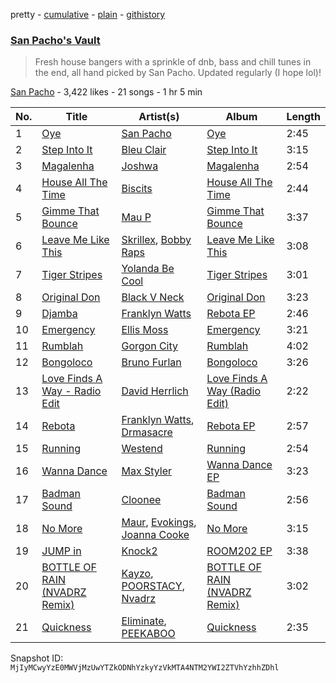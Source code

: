 pretty - [cumulative](/playlists/cumulative/7guXu2Tdl1ClO7m2Dpe7iA.md) - [plain](/playlists/plain/7guXu2Tdl1ClO7m2Dpe7iA) - [githistory](https://github.githistory.xyz/mackorone/spotify-playlist-archive/blob/main/playlists/plain/7guXu2Tdl1ClO7m2Dpe7iA)

### [San Pacho's Vault](https://open.spotify.com/playlist/7guXu2Tdl1ClO7m2Dpe7iA)

> Fresh house bangers with a sprinkle of dnb, bass and chill tunes in the end, all hand picked by San Pacho\. Updated regularly \(I hope lol\)!

[San Pacho](https://open.spotify.com/user/tt8cs1rcaxzr3ge0jikfmurfk) - 3,422 likes - 21 songs - 1 hr 5 min

| No. | Title | Artist(s) | Album | Length |
|---|---|---|---|---|
| 1 | [Oye](https://open.spotify.com/track/7LrNUnWXx7ypK8jdQPH3SN) | [San Pacho](https://open.spotify.com/artist/5jBerZvTAajwYvdxt3UhgU) | [Oye](https://open.spotify.com/album/36lGytf8UzOqkxCjxgf7Wv) | 2:45 |
| 2 | [Step Into It](https://open.spotify.com/track/533T9iIMBhmRXcKVH48CxO) | [Bleu Clair](https://open.spotify.com/artist/7kA4sEagpoNK91I7wr9tYr) | [Step Into It](https://open.spotify.com/album/3beTqABOznAfcdIZraOboj) | 3:15 |
| 3 | [Magalenha](https://open.spotify.com/track/67UgMiTgtwjGFoiACzup1g) | [Joshwa](https://open.spotify.com/artist/1PzAgFVk9v8cxn9flrqrv5) | [Magalenha](https://open.spotify.com/album/3KOSUwiUlteX08HipIYu5e) | 2:54 |
| 4 | [House All The Time](https://open.spotify.com/track/3K3asUF88k0nKWtkm4eqLr) | [Biscits](https://open.spotify.com/artist/052B9SONfhoScw7dgYWw5o) | [House All The Time](https://open.spotify.com/album/5qtlIlnuhHC3puaGDNYjVc) | 2:44 |
| 5 | [Gimme That Bounce](https://open.spotify.com/track/7jURkEKDVEm9sHueqUX0ko) | [Mau P](https://open.spotify.com/artist/0w1sbtZVQoK6GzV4A4OkCv) | [Gimme That Bounce](https://open.spotify.com/album/1aCIYDZTw34CIRq8Vr1VQv) | 3:37 |
| 6 | [Leave Me Like This](https://open.spotify.com/track/7vzWtCVhEKDmDkMmT3AiUL) | [Skrillex](https://open.spotify.com/artist/5he5w2lnU9x7JFhnwcekXX), [Bobby Raps](https://open.spotify.com/artist/22g86cix6LCeLMbu3m91Wo) | [Leave Me Like This](https://open.spotify.com/album/2U5XHV8AMBojtjxB6AWP6U) | 3:08 |
| 7 | [Tiger Stripes](https://open.spotify.com/track/1TolDuZPDraC3L9pEIAPdx) | [Yolanda Be Cool](https://open.spotify.com/artist/4KkHjCe8ouh8C2P9LPoD4F) | [Tiger Stripes](https://open.spotify.com/album/25RBUJwpjjhLbPby3S06F0) | 3:01 |
| 8 | [Original Don](https://open.spotify.com/track/2ivCsohNIlxNnLxXHnu0J5) | [Black V Neck](https://open.spotify.com/artist/2l0xOjnrmYsxNoQ0QI3G5a) | [Original Don](https://open.spotify.com/album/5xU7aLhtZPJ9Zy0D6LuEz8) | 3:23 |
| 9 | [Djamba](https://open.spotify.com/track/7ct4xVVb4IZp8eeDW4e9Ff) | [Franklyn Watts](https://open.spotify.com/artist/4cS1RS2vIhO2NStH2ktLYn) | [Rebota EP](https://open.spotify.com/album/5tFTuMe2HkgZA8FPK0ydSV) | 2:46 |
| 10 | [Emergency](https://open.spotify.com/track/0kTx02KSqepU3wnlMhkcgI) | [Ellis Moss](https://open.spotify.com/artist/0XOfJ1JJXwMVJG26ZZj3UQ) | [Emergency](https://open.spotify.com/album/2fsWUO1d1X82mlUvB048HZ) | 3:21 |
| 11 | [Rumblah](https://open.spotify.com/track/4ZhbD69otaeNjjChA9h8qv) | [Gorgon City](https://open.spotify.com/artist/4VNQWV2y1E97Eqo2D5UTjx) | [Rumblah](https://open.spotify.com/album/2UnbY5sd4QS7mHAE2J3YYv) | 4:02 |
| 12 | [Bongoloco](https://open.spotify.com/track/20MM2VpIUqc7FHJ0a8PX3a) | [Bruno Furlan](https://open.spotify.com/artist/6gssIbF04dCX3COZvyr0JF) | [Bongoloco](https://open.spotify.com/album/6kC3PZyvcdO2XDw8Q7HDOA) | 3:26 |
| 13 | [Love Finds A Way \- Radio Edit](https://open.spotify.com/track/6FLpYaVGuq1CFgU6sd3iuj) | [David Herrlich](https://open.spotify.com/artist/62k0c1WajfOGpgzjmVHpKj) | [Love Finds A Way \(Radio Edit\)](https://open.spotify.com/album/1B7YW1Y5VSXDdIIagVOSy7) | 2:22 |
| 14 | [Rebota](https://open.spotify.com/track/1Xz67q5NkyFwnAYuFe2g9x) | [Franklyn Watts](https://open.spotify.com/artist/4cS1RS2vIhO2NStH2ktLYn), [Drmasacre](https://open.spotify.com/artist/3aAEs5uoRzn87hq7aHIMgt) | [Rebota EP](https://open.spotify.com/album/5tFTuMe2HkgZA8FPK0ydSV) | 2:57 |
| 15 | [Running](https://open.spotify.com/track/7bMWMh0hw63TtpM5UWKPZQ) | [Westend](https://open.spotify.com/artist/4epc3Bd0DOBA0kDywkRAsu) | [Running](https://open.spotify.com/album/0DHip6BOwZ2uyLvQwQ870n) | 2:54 |
| 16 | [Wanna Dance](https://open.spotify.com/track/6TFXABE6cy6UH9VK4MDI8u) | [Max Styler](https://open.spotify.com/artist/3NKKngINK1tP6BFy0WOyWk) | [Wanna Dance EP](https://open.spotify.com/album/2fvC5Y9cNUXetWyiJQJjSp) | 3:23 |
| 17 | [Badman Sound](https://open.spotify.com/track/7FcxEutyfHTCKlN2MltRAh) | [Cloonee](https://open.spotify.com/artist/7MdlXmq2HViAJWo9cf30sR) | [Badman Sound](https://open.spotify.com/album/7lkg1Kbn6G00QskjBlEVsR) | 2:56 |
| 18 | [No More](https://open.spotify.com/track/7tPQOkTWPpPEMJLc4ECBHZ) | [Maur](https://open.spotify.com/artist/2LhJEX3HxU9pJFLa8RkvUC), [Evokings](https://open.spotify.com/artist/2PHZw1JCGqwqxZdZ0tt222), [Joanna Cooke](https://open.spotify.com/artist/7EyKy53TsVFLJFZFyYzBZQ) | [No More](https://open.spotify.com/album/0Oloh8kPkHBTRm6DP1kE0B) | 3:15 |
| 19 | [JUMP in](https://open.spotify.com/track/0p1Bo2h5Mog8e9y1BnqoTE) | [Knock2](https://open.spotify.com/artist/6mmSS7itNWKbapgG2eZbIg) | [ROOM202 EP](https://open.spotify.com/album/4ogKA3ZUwHVuYvwfDwPLjV) | 3:38 |
| 20 | [BOTTLE OF RAIN \(NVADRZ Remix\)](https://open.spotify.com/track/4Bm96MY7QInurypKpbqcw5) | [Kayzo](https://open.spotify.com/artist/72iCiKwu6nu6Qq9emIwzYv), [POORSTACY](https://open.spotify.com/artist/7vSY9HEreOqb1Llar3UC38), [Nvadrz](https://open.spotify.com/artist/3BsJD0TUVtn1sv29duwMrw) | [BOTTLE OF RAIN \(NVADRZ Remix\)](https://open.spotify.com/album/2QHuj5HoBscrN7jDPqqmu1) | 3:02 |
| 21 | [Quickness](https://open.spotify.com/track/3sSD12MZkrsQItdYAfWt9c) | [Eliminate](https://open.spotify.com/artist/6hBrJJrcYoNhvLC6KaFR4b), [PEEKABOO](https://open.spotify.com/artist/4Ok1Cm5YX5StCQZgH0r2xF) | [Quickness](https://open.spotify.com/album/4EtKUgNlhDyILgIsPqYm01) | 2:35 |

Snapshot ID: `MjIyMCwyYzE0MWVjMzUwYTZkODNhYzkyYzVkMTA4NTM2YWI2ZTVhYzhhZDhl`
